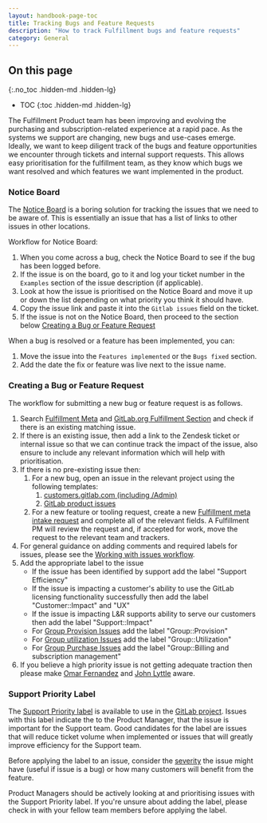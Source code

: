 ```yaml
---
layout: handbook-page-toc
title: Tracking Bugs and Feature Requests
description: "How to track Fulfillment bugs and feature requests"
category: General
---
```


## On this page
{:.no_toc .hidden-md .hidden-lg}

- TOC
{:toc .hidden-md .hidden-lg}

The Fulfillment Product team has been improving and evolving the purchasing and subscription-related experience at a rapid pace. As the systems we support are changing, new bugs and use-cases emerge. Ideally, we want to keep diligent track of the bugs and feature opportunities we encounter through tickets and internal support requests. This allows easy prioritisation for the fulfillment team, as they know which bugs we want resolved and which features we want implemented in the product.  

### Notice Board

The [Notice Board](https://gitlab.com/gitlab-com/support/license-and-renewals/-/issues/1) is a boring solution for tracking the issues that we need to be aware of. This is essentially an issue that has a list of links to other issues in other locations.

Workflow for Notice Board:

1. When you come across a bug, check the Notice Board to see if the bug has been logged before.
1. If the issue is on the board, go to it and log your ticket number in the `Examples` section of the issue description (if applicable).
1. Look at how the issue is prioritised on the Notice Board and move it up or down the list depending on what priority you think it should have.
1. Copy the issue link and paste it into the `Gitlab issues` field on the ticket.
1. If the issue is not on the Notice Board, then proceed to the section below [Creating a Bug or Feature Request](#creating-a-bug-or-feature-request)

When a bug is resolved or a feature has been implemented, you can:

1. Move the issue into the `Features implemented` or the `Bugs fixed` section.
1. Add the date the fix or feature was live next to the issue name.


### Creating a Bug or Feature Request

The workflow for submitting a new bug or feature request is as follows.

1. Search [Fulfillment Meta](https://gitlab.com/gitlab-org/fulfillment-meta/-/issues) and [GitLab.org Fulfillment Section](https://gitlab.com/gitlab-org/gitlab/-/issues/?state=opened&label_name%5B%5D=section%3A%3Afulfillment) and check if there is an existing matching issue.
1. If there is an existing issue, then add a link to the Zendesk ticket or internal issue so that we can continue track the impact of the issue, also ensure to include any relevant information which will help with prioritisation. 
1. If there is no pre-existing issue then:
   1. For a new bug, open an issue in the relevant project using the following templates: 
      1. [customers.gitlab.com (including /Admin)](https://gitlab.com/gitlab-org/customers-gitlab-com/-/issues/new?issue&issuable_template=Bug)
      1. [GitLab product issues](https://gitlab.com/gitlab-org/gitlab/-/issues/new?issue&issuable_template=Bug)
   1. For a new feature or tooling request, create a new [Fulfillment meta intake request](https://gitlab.com/gitlab-org/fulfillment-meta/-/issues/new?issue&issuable_template=intake) and complete all of the relevant fields. A Fulfillment PM will review the request and, if accepted for work, move the request to the relevant team and trackers. 
1. For general guidance on adding comments and required labels for issues, please see the [Working with issues workflow](../../workflows/working-with-issues.html#adding-comments-on-existing-issues).
1. Add the appropriate label to the issue
   - If the issue has been identified by support add the label "Support Efficiency"
   - If the issue is impacting a customer's ability to use the GitLab licensing functionality successfully then add the label "Customer::Impact" and "UX" 
   - If the issue is impacting L&R supports ability to serve our customers then add the label "Support::Impact"
   - For [Group Provision Issues](https://about.gitlab.com/direction/fulfillment/#provision-group) add the label "Group::Provision"
   - For [Group utilization Issues](https://about.gitlab.com/direction/fulfillment/#utilization) add the label "Group::Utilization"
   - For [Group Purchase Issues](https://about.gitlab.com/direction/fulfillment/#purchase) add the label "Group::Billing and subscription management"
1. If you believe a high priority issue is not getting adequate traction then please make [Omar Fernandez](https://gitlab.com/ofernandez2) and [John Lyttle](https://gitlab.com/jlyttle) aware.


### Support Priority Label

The [Support Priority label](https://gitlab.com/gitlab-org/gitlab/-/labels?utf8=%E2%9C%93&subscribed=&search=support+priority) is available to use in the [GitLab project](https://gitlab.com/gitlab-org/gitlab/-/issues?label_name[]=Support%20Priority). Issues with this label indicate the to the Product Manager, that the issue is important for the Support team. Good candidates for the label are issues that will reduce ticket volume when implemented or issues that will greatly improve efficiency for the Support team.

Before applying the label to an issue, consider the [severity](/handbook/engineering/quality/issue-triage/#severity) the issue might have (useful if issue is a bug) or how many customers will benefit from the feature.

Product Managers should be actively looking at and prioritising issues with the Support Priority label. If you're unsure about adding the label, please check in with your fellow team members before applying the label.
